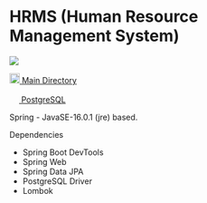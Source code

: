 # HRMS (Human Resource Management System)
<img src="https://r.resimlink.com/LiGlh.jpg"></img>

<a href="https://github.com/Sina-Afshar/HRMS.Java/tree/master/hrms/src/main/java/kodlamaio/hrms"> <img width=18 src="https://r.resimlink.com/QKL2.png"> Main Directory </a>

<a href="https://github.com/Sina-Afshar/HRMS.PostgreSQL"> <img width=17 src="https://github.com/karcan/javaBootcamp/blob/master/images/postgresql-32.png?raw=true"> PostgreSQL</a>

Spring - JavaSE-16.0.1 (jre) based.

Dependencies
- Spring Boot DevTools
- Spring Web
- Spring Data JPA
- PostgreSQL Driver
- Lombok
